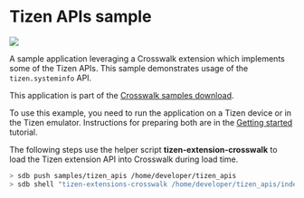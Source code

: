 # Tizen APIs sample

<img class='sample-thumb' src='/assets/sampapp-icon-api.png'>

A sample application leveraging a Crosswalk extension which implements
some of the Tizen APIs. This sample demonstrates usage of the
`tizen.systeminfo` API.

This application is part of the
[Crosswalk samples download](https://github.com/crosswalk-project/crosswalk-samples/archive/0.2.tar.gz).

To use this example, you need to run the application on a Tizen device
or in the Tizen emulator. Instructions for preparing both are in
the [Getting started](/documentation/getting_started.html) tutorial.

The following steps use the helper script **tizen-extension-crosswalk**
to load the Tizen extension API into Crosswalk during load time.

```sh
> sdb push samples/tizen_apis /home/developer/tizen_apis
> sdb shell "tizen-extensions-crosswalk /home/developer/tizen_apis/index.html"
```

